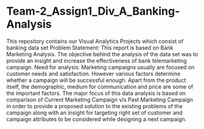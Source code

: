 # Team-2_Assign1_Div_A_Banking-Analysis
This repository contains our Visual Analytics Projects which consist of banking data set 
Problem Statement:
This report is based on Bank Marketing Analysis. The objective behind the analysis of the data set was to provide an insight and increase the effectiveness of bank telemarketing campaign.
Need for analysis:
Marketing campaigns usually are focused on customer needs and satisfaction. However various factors determine whether a campaign will be successful enough. Apart from the product itself, the demographic, medium for communication and price are some of the important factors.
The major focus of this data analysis is based on comparison of Current Marketing Campaign v/s Past Marketing Campaign in order to provide a proposed solution to the existing problems of the campaign along with an insight for targeting right set of customer and campaign attributes to be considered while designing a next campaign.
